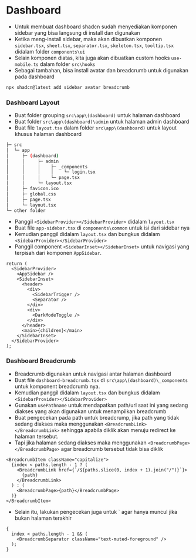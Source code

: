 # Dashboard

- Untuk membuat dashboard shadcn sudah menyediakan komponen sidebar yang bisa langsung di install dan digunakan
- Ketika meng-install sidebar, maka akan dibuatkan komponen `sidebar.tsx`, `sheet.tsx`, `separator.tsx`, `skeleton.tsx`, `tooltip.tsx` didalam folder `components\ui`
- Selain komponen diatas, kita juga akan dibuatkan custom hooks `use-mobile.ts` dalam folder `src\hooks`
- Sebagai tambahan, bisa install avatar dan breadcrumb untuk digunakan pada dashboard

```bash
npx shadcn@latest add sidebar avatar breadcrumb
```

### Dashboard Layout

- Buat folder grouping `src\app\(dashboard)` untuk halaman dashboard
- Buat folder `src\app\(dashboard)\admin` untuk halaman admin dashboard
- Buat file `layout.tsx` dalam folder `src\app\(dashboard)` untuk layout khusus halaman dashboard

```bash
├─ src
│  └─ app
│     ├─ (dashboard)
│     │     ├─ admin
│     │     │    ├─ _components
│     │     │    │    └─ login.tsx
│     │     │    └─ page.tsx
│     │     └─ layout.tsx
│     ├─ favicon.ico
│     ├─ global.css
│     ├─ page.tsx
│     └─ layout.tsx
└─ other folder
```

- Panggil `<SidebarProvider></SidebarProvider>` didalam `layout.tsx`
- Buat file `app-sidebar.tsx` di `components\common` untuk isi dari sidebar nya
- Kemudian panggil didalam `layout.tsx` dan bungkus didalam `<SidebarProvider></SidebarProvider>`
- Panggil component `<SidebarInset></SidebarInset>` untuk navigasi yang terpisah dari komponen `AppSidebar`.

```tsx
return (
  <SidebarProvider>
    <AppSidebar />
    <SidebarInset>
      <header>
        <div>
          <SidebarTrigger />
          <Separator />
        </div>
        <div>
          <DarkModeToggle />
        </div>
      </header>
      <main>{children}</main>
    </SidebarInset>
  </SidebarProvider>
);
```

### Dashboard Breadcrumb

- Breadcrumb digunakan untuk navigasi antar halaman dashboard
- Buat file `dashboard-breadcrumb.tsx` di `src\app\(dashboard)\_components` untuk komponent breadcrumb nya.
- Kemudian panggil didalam `layout.tsx` dan bungkus didalam `<SidebarProvider></SidebarProvider>`
- Gunakan `usePathname` untuk mendapatkan path/url saat ini yang sedang diakses yang akan digunakan untuk menampilkan breadcrumb
- Buat pengecekan pada path untuk breadcrump, jika path yang tidak sedang diakses maka menggunakan `<BreadcrumbLink></BreadcrumbLink>` sehingga apabila diklik akan menuju redirect ke halaman tersebut.
- Tapi jika halaman sedang diakses maka menggunakan `<BreadcrumbPage></BreadcrumbPage>` agar breadcrumb tersebut tidak bisa diklik

```tsx
<BreadcrumbItem className="capitalize">
  {index < paths.length - 1 ? (
    <BreadcrumbLink href={`/${paths.slice(0, index + 1).join("/")}`}>
      {path}
    </BreadcrumbLink>
  ) : (
    <BreadcrumbPage>{path}</BreadcrumbPage>
  )}
</BreadcrumbItem>
```

- Selain itu, lakukan pengecekan juga untuk <BreadcrumbSeparator/>` agar hanya muncul jika bukan halaman terakhir

```tsx
{
  index < paths.length - 1 && (
    <BreadcrumbSeparator className="text-muted-foreground" />
  );
}
```
